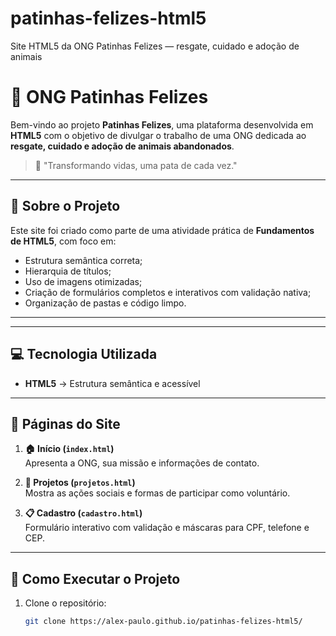 # patinhas-felizes-html5
Site HTML5 da ONG Patinhas Felizes — resgate, cuidado e adoção de animais
# 🐾 ONG Patinhas Felizes

Bem-vindo ao projeto **Patinhas Felizes**, uma plataforma desenvolvida em **HTML5** com o objetivo de divulgar o trabalho de uma ONG dedicada ao **resgate, cuidado e adoção de animais abandonados**.

> 💛 "Transformando vidas, uma pata de cada vez."

---

## 📖 Sobre o Projeto

Este site foi criado como parte de uma atividade prática de **Fundamentos de HTML5**, com foco em:
- Estrutura semântica correta;
- Hierarquia de títulos;
- Uso de imagens otimizadas;
- Criação de formulários completos e interativos com validação nativa;
- Organização de pastas e código limpo.

---


---

## 💻 Tecnologia Utilizada

- **HTML5** → Estrutura semântica e acessível  

---

## 📸 Páginas do Site

1. **🏠 Início (`index.html`)**  
   Apresenta a ONG, sua missão e informações de contato.

2. **💚 Projetos (`projetos.html`)**  
   Mostra as ações sociais e formas de participar como voluntário.

3. **📋 Cadastro (`cadastro.html`)**  
   Formulário interativo com validação e máscaras para CPF, telefone e CEP.

---

## 🧡 Como Executar o Projeto

1. Clone o repositório:
   ```bash
   git clone https://alex-paulo.github.io/patinhas-felizes-html5/




